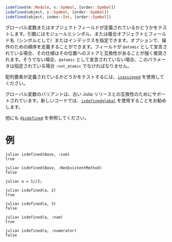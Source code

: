 ```julia
isdefined(m::Module, s::Symbol, [order::Symbol])
isdefined(object, s::Symbol, [order::Symbol])
isdefined(object, index::Int, [order::Symbol])
```

グローバル変数またはオブジェクトフィールドが定義されているかどうかをテストします。引数にはモジュールとシンボル、または複合オブジェクトとフィールド名（シンボルとして）またはインデックスを指定できます。オプションで、操作のための順序を定義することができます。フィールドが `@atomic` として宣言されている場合、その仕様はその位置へのストアと互換性があることが強く推奨されます。そうでない場合、`@atomic` として宣言されていない場合、このパラメータは指定されている場合 `:not_atomic` でなければなりません。

配列要素が定義されているかどうかをテストするには、[`isassigned`](@ref) を使用してください。

グローバル変数のバリアントは、古い Julia リリースとの互換性のためにサポートされています。新しいコードでは、[`isdefinedglobal`](@ref) を使用することをお勧めします。

他にも [`@isdefined`](@ref) を参照してください。

# 例

```jldoctest
julia> isdefined(Base, :sum)
true

julia> isdefined(Base, :NonExistentMethod)
false

julia> a = 1//2;

julia> isdefined(a, 2)
true

julia> isdefined(a, 3)
false

julia> isdefined(a, :num)
true

julia> isdefined(a, :numerator)
false
```
